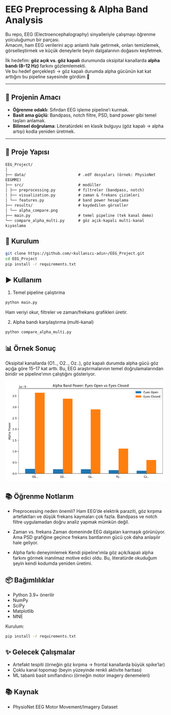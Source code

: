# EEG Preprocessing & Alpha Band Analysis

Bu repo, EEG (Electroencephalography) sinyalleriyle çalışmayı öğrenme yolculuğumun bir parçası.  
Amacım, ham EEG verilerini açıp anlamlı hale getirmek, onları temizlemek, görselleştirmek ve küçük deneylerle beyin dalgalarının doğasını keşfetmek.  

İlk hedefim: **göz açık vs. göz kapalı** durumunda oksipital kanallarda **alpha bandı (8–12 Hz)** farkını gözlemlemekti.  
Ve bu hedef gerçekleşti → göz kapalı durumda alpha gücünün kat kat arttığını bu pipeline sayesinde gördüm 🚀  

---

## 🎯 Projenin Amacı
- **Öğrenme odaklı**: Sıfırdan EEG işleme pipeline’ı kurmak.  
- **Basit ama güçlü**: Bandpass, notch filtre, PSD, band power gibi temel taşları anlamak.  
- **Bilimsel doğrulama**: Literatürdeki en klasik bulguyu (göz kapalı → alpha artışı) kodla yeniden üretmek.  

---

## 📂 Proje Yapısı
```
EEG_Project/
│
├── data/                       # .edf dosyaları (örnek: PhysioNet EEGMMI)
├── src/                        # modüller
│ ├── preprocessing.py          # filtreler (bandpass, notch)
│ ├── visualization.py          # zaman & frekans çizimleri
│ └── features.py               # band power hesaplama
├── results/                    # kaydedilen görseller
│ └── alpha_compare.png
├── main.py                     # temel pipeline (tek kanal demo)
└── compare_alpha_multi.py      # göz açık-kapalı multi-kanal kıyaslama
```

## 🔧 Kurulum
```bash
git clone https://github.com/<kullanıcı-adın>/EEG_Project.git
cd EEG_Project
pip install -r requirements.txt
```

## ▶️ Kullanım
1. Temel pipeline çalıştırma
```bash
python main.py
```
Ham veriyi okur, filtreler ve zaman/frekans grafikleri üretir.

2. Alpha bandı karşılaştırma (multi-kanal)
```bash
python compare_alpha_multi.py
```

## 📊 Örnek Sonuç
Oksipital kanallarda (O1.., O2.., Oz..), göz kapalı durumda alpha gücü göz açığa göre 15–17 kat arttı.
Bu, EEG araştırmalarının temel doğrulamalarından biridir ve pipeline’ımın çalıştığını gösteriyor.

![Alpha Comparison](results/alpha_compare.png)


## 📚 Öğrenme Notlarım
- Preprocessing neden önemli?
Ham EEG’de elektrik paraziti, göz kırpma artefaktları ve düşük frekans kaymaları çok fazla.
Bandpass ve notch filtre uygulamadan doğru analiz yapmak mümkün değil.

- Zaman vs. frekans
Zaman domeninde EEG dalgaları karmaşık görünüyor.
Ama PSD grafiğine geçince frekans bantlarının gücü çok daha anlaşılır hale geliyor.

- Alpha farkı deneyimlemek
Kendi pipeline’ımla göz açık/kapalı alpha farkını görmek inanılmaz motive edici oldu.
Bu, literatürde okuduğum şeyin kendi kodumda yeniden üretimi.

## 📦 Bağımlılıklar
- Python 3.9+ önerilir  
- NumPy  
- SciPy  
- Matplotlib  
- MNE  

Kurulum:
```bash
pip install -r requirements.txt
```

## ✨ Gelecek Çalışmalar
- Artefakt tespiti (örneğin göz kırpma → frontal kanallarda büyük spike’lar)
- Çoklu kanal topomap (beyin yüzeyinde renkli aktivite haritası)
- ML tabanlı basit sınıflandırıcı (örneğin motor imagery denemeleri)

## 📚 Kaynak
- PhysioNet EEG Motor Movement/Imagery Dataset

